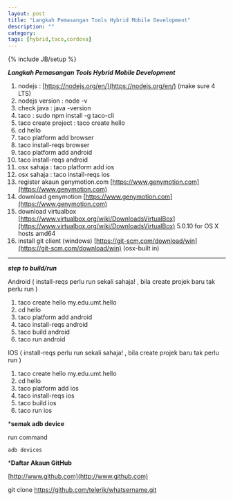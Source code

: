 ```yaml
---
layout: post
title: "Langkah Pemasangan Tools Hybrid Mobile Development"
description: ""
category: 
tags: [hybrid,taco,cordova]
---
```

{% include JB/setup %}

***Langkah Pemasangan Tools Hybrid Mobile Development***

1. nodejs : [https://nodejs.org/en/](https://nodejs.org/en/) (make sure 4 LTS)
2. nodejs version : node -v
3. check java : java -version
4. taco : sudo npm install -g taco-cli
5. taco create project : taco create hello 
6. cd hello
7. taco platform add browser
8. taco install-reqs browser
9. taco platform add android
10. taco install-reqs android
11. osx sahaja : taco platform add ios
12. osx sahaja : taco install-reqs ios
13. register akaun genymotion.com [https://www.genymotion.com](https://www.genymotion.com)
14. download genymotion [https://www.genymotion.com](https://www.genymotion.com)
15. download virtualbox [https://www.virtualbox.org/wiki/DownloadsVirtualBox](https://www.virtualbox.org/wiki/DownloadsVirtualBox) 5.0.10 for OS X hosts  amd64
16. install git client (windows) [https://git-scm.com/download/win](https://git-scm.com/download/win) (osx-built in)

----------------------------------------

***step to build/run***

Android ( install-reqs perlu run sekali sahaja! , bila create projek baru tak perlu run )

1. taco create hello my.edu.umt.hello
2. cd hello
3. taco platform add android
4. taco install-reqs android
5. taco build android
6. taco run android

IOS ( install-reqs perlu run sekali sahaja! , bila create projek baru tak perlu run )

1. taco create hello my.edu.umt.hello
2. cd hello
3. taco platform add ios
4. taco install-reqs ios
5. taco build ios
6. taco run ios



***semak adb device**

run command
    
    adb devices
    
    
    
***Daftar Akaun GitHub**
    
[http://www.github.com](http://www.github.com)
    
git clone https://github.com/telerik/whatsername.git    
    
    



